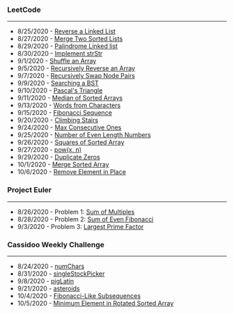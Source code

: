 ### LeetCode
---
* 8/25/2020 - [Reverse a Linked List](https://github.com/brianAda/Daily-Coding-Challenge/blob/master/2020%20Daily%20Challenges/08-25/reverseLinkedList.js)  
* 8/27/2020 - [Merge Two Sorted Lists](https://github.com/brianAda/Daily-Coding-Challenge/blob/master/2020%20Daily%20Challenges/08-27/mergeSortedLists.js)
* 8/29/2020 - [Palindrome Linked list](https://github.com/brianAda/Daily-Coding-Challenge/blob/master/2020%20Daily%20Challenges/08-29/PalindromeLinkedList.js)
* 8/30/2020 - [Implement strStr](https://github.com/brianAda/Daily-Coding-Challenge/blob/master/2020%20Daily%20Challenges/08-30/strStr.js)
* 9/1/2020 - [Shuffle an Array](https://github.com/brianAda/Daily-Coding-Challenge/blob/master/2020%20Daily%20Challenges/09-01/shuffleArray.js)
* 9/5/2020 - [Recursively Reverse an Array](https://github.com/brianAda/Daily-Coding-Challenge/blob/master/2020%20Daily%20Challenges/09-05/reverseArray.js)
* 9/7/2020 - [Recursively Swap Node Pairs](https://github.com/brianAda/Daily-Coding-Challenge/blob/master/2020%20Daily%20Challenges/09-07/swapNodes.js)
* 9/9/2020 - [Searching a BST](https://github.com/brianAda/Daily-Coding-Challenge/blob/master/2020%20Daily%20Challenges/09-09/searchBinarySearchTree.js)
* 9/10/2020 - [Pascal's Triangle](https://github.com/brianAda/Daily-Coding-Challenge/blob/master/2020%20Daily%20Challenges/09-10/pascalsTriangle.js)
* 9/11/2020 - [Median of Sorted Arrays](https://github.com/brianAda/Daily-Coding-Challenge/blob/master/2020%20Daily%20Challenges/09-11/medianOfSortedArrays.js)
* 9/13/2020 - [Words from Characters](https://github.com/brianAda/Daily-Coding-Challenge/blob/master/2020%20Daily%20Challenges/09-13/wordsFromChars.js)
* 9/15/2020 - [Fibonacci Sequence](https://github.com/brianAda/Daily-Coding-Challenge/blob/master/2020%20Daily%20Challenges/09-15/fibNumber.js)
* 9/20/2020 - [Climbing Stairs](https://github.com/brianAda/Daily-Coding-Challenge/blob/master/2020%20Daily%20Challenges/09-20/climbingStairs.js)
* 9/24/2020 - [Max Consecutive Ones](https://github.com/brianAda/Daily-Coding-Challenge/blob/master/2020%20Daily%20Challenges/09-24/maxConsecutiveOnes.js)
* 9/25/2020 - [Number of Even Length Numbers](https://github.com/brianAda/Daily-Coding-Challenge/blob/master/2020%20Daily%20Challenges/09-25/numEvenDigits.js)
* 9/26/2020 - [Squares of Sorted Array](https://github.com/brianAda/Daily-Coding-Challenge/blob/master/2020%20Daily%20Challenges/09-26/squaresOfSortedArray.js)
* 9/27/2020 - [pow(x, n)](https://github.com/brianAda/Daily-Coding-Challenge/blob/master/2020%20Daily%20Challenges/09-27/pow.js)
* 9/29/2020 - [Duplicate Zeros](https://github.com/brianAda/Daily-Coding-Challenge/blob/master/2020%20Daily%20Challenges/09-29/duplicateZeros.js)
* 10/1/2020 - [Merge Sorted Array](https://github.com/brianAda/Daily-Coding-Challenge/blob/master/2020%20Daily%20Challenges/10-01/mergeSortedArray.js)
* 10/6/2020 - [Remove Element in Place](https://github.com/brianAda/Daily-Coding-Challenge/tree/master/2020%20Daily%20Challenges/10-06)

### Project Euler
---
* 8/26/2020 - Problem 1: [Sum of Multiples](https://github.com/brianAda/Daily-Coding-Challenge/blob/master/2020%20Daily%20Challenges/08-26/multiples3and5.js)  
* 8/28/2020 - Problem 2: [Sum of Even Fibonacci](https://github.com/brianAda/Daily-Coding-Challenge/blob/master/2020%20Daily%20Challenges/08-28/evenFibonacci.js)
* 9/3/2020 - Problem 3: [Largest Prime Factor](https://github.com/brianAda/Daily-Coding-Challenge/blob/master/2020%20Daily%20Challenges/09-03/largestPrimeFactor.js)

### Cassidoo Weekly Challenge
---

* 8/24/2020 - [numChars](https://github.com/brianAda/Daily-Coding-Challenge/blob/master/2020%20Daily%20Challenges/08-24/numChars.js)
* 8/31/2020 - [singleStockPicker](https://github.com/brianAda/Daily-Coding-Challenge/blob/master/2020%20Daily%20Challenges/08-31/stockPicker.js)
* 9/8/2020 - [pigLatin](https://github.com/brianAda/Daily-Coding-Challenge/blob/master/2020%20Daily%20Challenges/09-08/pigLatin.js)
* 9/21/2020 - [asteroids](https://github.com/brianAda/Daily-Coding-Challenge/blob/master/2020%20Daily%20Challenges/09-21/asteroids.js)
* 10/4/2020 - [Fibonacci-Like Subsequences](https://github.com/brianAda/Daily-Coding-Challenge/blob/master/2020%20Daily%20Challenges/10-04/fibLikeSubstring.js)
* 10/5/2020 - [Minimum Element in Rotated Sorted Array](https://github.com/brianAda/Daily-Coding-Challenge/tree/master/2020%20Daily%20Challenges/10-05)
